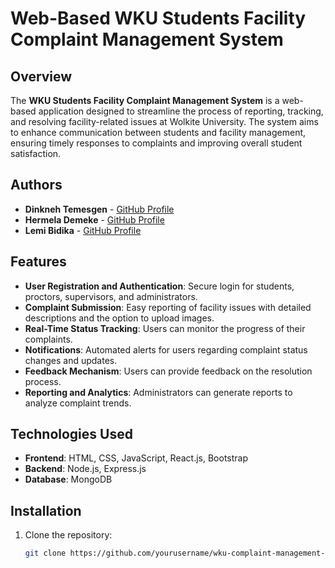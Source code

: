 # Web-Based WKU Students Facility Complaint Management System

## Overview

The **WKU Students Facility Complaint Management System** is a web-based application designed to streamline the process of reporting, tracking, and resolving facility-related issues at Wolkite University. The system aims to enhance communication between students and facility management, ensuring timely responses to complaints and improving overall student satisfaction.

## Authors

- **Dinkneh Temesgen** - [GitHub Profile](https://github.com/DINKNEHTEMESGEN)
- **Hermela Demeke** - [GitHub Profile](https://github.com/HermelaDemeke)
- **Lemi Bidika** - [GitHub Profile](https://github.com/lemibk1)

## Features

- **User Registration and Authentication**: Secure login for students, proctors, supervisors, and administrators.
- **Complaint Submission**: Easy reporting of facility issues with detailed descriptions and the option to upload images.
- **Real-Time Status Tracking**: Users can monitor the progress of their complaints.
- **Notifications**: Automated alerts for users regarding complaint status changes and updates.
- **Feedback Mechanism**: Users can provide feedback on the resolution process.
- **Reporting and Analytics**: Administrators can generate reports to analyze complaint trends.

## Technologies Used

- **Frontend**: HTML, CSS, JavaScript, React.js, Bootstrap
- **Backend**: Node.js, Express.js
- **Database**: MongoDB

## Installation

1. Clone the repository:
   ```bash
   git clone https://github.com/yourusername/wku-complaint-management-system.git
